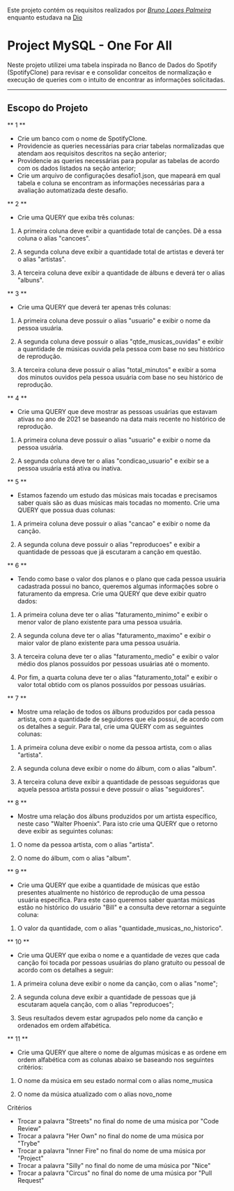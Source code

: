 
Este projeto contém os requisitos realizados por _[Bruno Lopes Palmeira](https://www.linkedin.com/in/bruno-palmeira-001742146/)_ enquanto estudava na [Dio](https://www.dio.me/)

# Project MySQL  - One For All

Neste projeto utilizei uma tabela inspirada no Banco de Dados do Spotify (SpotifyClone) para revisar e e consolidar conceitos 
de normalização e execução de queries com o intuito de encontrar as informações solicitadas.

---


 ## Escopo do Projeto
 
 ** 1 **
 
 - Crie um banco com o nome de SpotifyClone.
 - Providencie as queries necessárias para criar tabelas normalizadas que atendam aos requisitos descritos na seção anterior;
 - Providencie as queries necessárias para popular as tabelas de acordo com os dados listados na seção anterior;
 - Crie um arquivo de configurações desafio1.json, que mapeará em qual tabela e coluna se encontram as informações necessárias para a avaliação automatizada deste desafio.
 
 ** 2 **
 
 - Crie uma QUERY que exiba três colunas:

1. A primeira coluna deve exibir a quantidade total de canções. Dê a essa coluna o alias "cancoes".

2. A segunda coluna deve exibir a quantidade total de artistas e deverá ter o alias "artistas".

3. A terceira coluna deve exibir a quantidade de álbuns e deverá ter o alias "albuns".

 ** 3 **
 
 - Crie uma QUERY que deverá ter apenas três colunas:

1. A primeira coluna deve possuir o alias "usuario" e exibir o nome da pessoa usuária.

2. A segunda coluna deve possuir o alias "qtde_musicas_ouvidas" e exibir a quantidade de músicas ouvida pela pessoa com base no seu histórico de reprodução.

3. A terceira coluna deve possuir o alias "total_minutos" e exibir a soma dos minutos ouvidos pela pessoa usuária com base no seu histórico de reprodução.

 ** 4 **
 
 - Crie uma QUERY que deve mostrar as pessoas usuárias que estavam ativas no ano de 2021 se baseando na data mais recente no histórico de reprodução.

1. A primeira coluna deve possuir o alias "usuario" e exibir o nome da pessoa usuária.

2. A segunda coluna deve ter o alias "condicao_usuario" e exibir se a pessoa usuária está ativa ou inativa.
 
 ** 5 **
 
 - Estamos fazendo um estudo das músicas mais tocadas e precisamos saber quais são as duas músicas mais tocadas no momento. Crie uma QUERY que possua duas colunas:

1. A primeira coluna deve possuir o alias "cancao" e exibir o nome da canção.

2. A segunda coluna deve possuir o alias "reproducoes" e exibir a quantidade de pessoas que já escutaram a canção em questão.

 ** 6 **
 
 - Tendo como base o valor dos planos e o plano que cada pessoa usuária cadastrada possui no banco, queremos algumas informações sobre o faturamento da empresa. Crie uma QUERY que deve exibir quatro dados:

1. A primeira coluna deve ter o alias "faturamento_minimo" e exibir o menor valor de plano existente para uma pessoa usuária.

2. A segunda coluna deve ter o alias "faturamento_maximo" e exibir o maior valor de plano existente para uma pessoa usuária.

3. A terceira coluna deve ter o alias "faturamento_medio" e exibir o valor médio dos planos possuídos por pessoas usuárias até o momento.

4. Por fim, a quarta coluna deve ter o alias "faturamento_total" e exibir o valor total obtido com os planos possuídos por pessoas usuárias.

 ** 7 **
 
 - Mostre uma relação de todos os álbuns produzidos por cada pessoa artista, com a quantidade de seguidores que ela possui, de acordo com os detalhes a seguir. Para tal, crie uma QUERY com as seguintes colunas:

1. A primeira coluna deve exibir o nome da pessoa artista, com o alias "artista".

2. A segunda coluna deve exibir o nome do álbum, com o alias "album".

3. A terceira coluna deve exibir a quantidade de pessoas seguidoras que aquela pessoa artista possui e deve possuir o alias "seguidores".

 ** 8 **
 
 - Mostre uma relação dos álbuns produzidos por um artista específico, neste caso "Walter Phoenix". Para isto crie uma QUERY que o retorno deve exibir as seguintes colunas:

1. O nome da pessoa artista, com o alias "artista".

2. O nome do álbum, com o alias "album".

 ** 9 **
 
 - Crie uma QUERY que exibe a quantidade de músicas que estão presentes atualmente no histórico de reprodução de uma pessoa usuária específica. Para este caso queremos saber quantas músicas estão no histórico do usuário "Bill" e a consulta deve retornar a seguinte coluna:

1. O valor da quantidade, com o alias "quantidade_musicas_no_historico".

 ** 10 **
 
 - Crie uma QUERY que exiba o nome e a quantidade de vezes que cada canção foi tocada por pessoas usuárias do plano gratuito ou pessoal de acordo com os detalhes a seguir:

1. A primeira coluna deve exibir o nome da canção, com o alias "nome";

2. A segunda coluna deve exibir a quantidade de pessoas que já escutaram aquela canção, com o alias "reproducoes";

3. Seus resultados devem estar agrupados pelo nome da canção e ordenados em ordem alfabética.

 ** 11 **
 
 - Crie uma QUERY que altere o nome de algumas músicas e as ordene em ordem alfabética com as colunas abaixo se baseando nos seguintes critérios:

1. O nome da música em seu estado normal com o alias nome_musica

2. O nome da música atualizado com o alias novo_nome

Critérios

 - Trocar a palavra "Streets" no final do nome de uma música por "Code Review"
 - Trocar a palavra "Her Own" no final do nome de uma música por "Trybe"
 - Trocar a palavra "Inner Fire" no final do nome de uma música por "Project"
 - Trocar a palavra "Silly" no final do nome de uma música por "Nice"
 - Trocar a palavra "Circus" no final do nome de uma música por "Pull Request"
